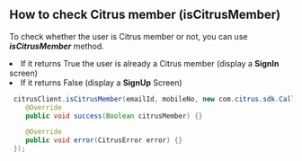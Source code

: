<h2>How to check Citrus member (isCitrusMember)</h2>

To check whether the user is Citrus member or not, you can use <b><i>isCitrusMember</i></b> method. <li>If it returns True the user is already a Citrus member (display a <b>SignIn</b> screen)</li><li>If it returns False (display a <b>SignUp</b> Screen)</li>


 ```java
  citrusClient.isCitrusMember(emailId, mobileNo, new com.citrus.sdk.Callback<Boolean>() {
     @Override
     public void success(Boolean citrusMember) {}

     @Override
     public void error(CitrusError error) {}
  });
  ```
